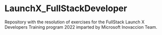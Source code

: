 # LaunchX_FullStackDeveloper
Repository with the resolution of exercises for the FullStack Launch X Developers Training program 2022 imparted by Microsoft Inovaccion Team.
